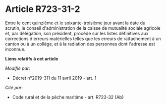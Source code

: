 # Article R723-31-2

Entre le cent quinzième et le soixante-troisième jour avant la date du scrutin, le conseil d'administration de la caisse de
mutualité sociale agricole et, par délégation, son président, procède sur les listes définitives aux corrections d'erreurs
matérielles telles que les erreurs de rattachement à un canton ou à un collège, et à la radiation des personnes dont
l'adresse est inconnue.

**Liens relatifs à cet article**

_Modifié par_:

  - Décret n°2019-311 du 11 avril 2019 - art. 1

_Cité par_:

  - Code rural et de la pêche maritime - art. R723-32 (Ab)
